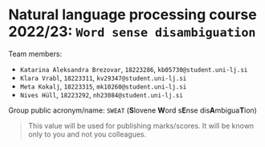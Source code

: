 # Natural language processing course 2022/23: `Word sense disambiguation`

Team members:
 * `Katarina Aleksandra Brezovar`, `18223286`, `kb05730@student.uni-lj.si`
 * `Klara Vrabl`, `18223311`, `kv29347@student.uni-lj.si`
 * `Meta Kokalj`, `18223315`, `mk10260@student.uni-lj.si`
 * `Nives Hüll`, `18223292`, `nh23084@student.uni-lj.si`

Group public acronym/name: `SWEAT` (**S**lovene **W**ord s**E**nse dis**A**mbigua**T**ion)
 > This value will be used for publishing marks/scores. It will be known only to you and not you colleagues.
